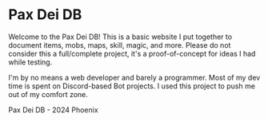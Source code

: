# Pax Dei DB


Welcome to the Pax Dei DB! This is a basic website I put together to document items, mobs, maps, skill, magic, and more.
Please do not consider this a full/complete project, it's a proof-of-concept for ideas I had while testing. 

I'm by no means a web developer and barely a programmer. Most of my dev time is spent on Discord-based Bot projects. I used this project to push me out of my comfort zone.

Pax Dei DB - 2024 Phoenix
